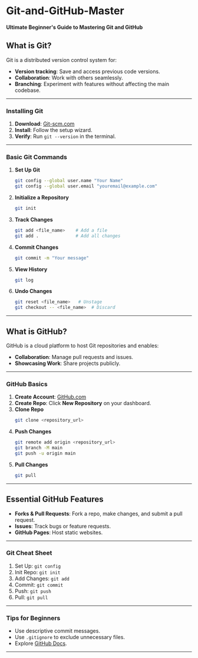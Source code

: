 # Git-and-GitHub-Master  
**Ultimate Beginner's Guide to Mastering Git and GitHub**

## What is Git?  
Git is a distributed version control system for:  
- **Version tracking**: Save and access previous code versions.  
- **Collaboration**: Work with others seamlessly.  
- **Branching**: Experiment with features without affecting the main codebase.  

---

### **Installing Git**  
1. **Download**: [Git-scm.com](https://git-scm.com)  
2. **Install**: Follow the setup wizard.  
3. **Verify**: Run `git --version` in the terminal.  

---

### **Basic Git Commands**  
1. **Set Up Git**  
   ```bash
   git config --global user.name "Your Name"
   git config --global user.email "youremail@example.com"
   ```
2. **Initialize a Repository**  
   ```bash
   git init
   ```
3. **Track Changes**  
   ```bash
   git add <file_name>    # Add a file
   git add .              # Add all changes
   ```
4. **Commit Changes**  
   ```bash
   git commit -m "Your message"
   ```
5. **View History**  
   ```bash
   git log
   ```
6. **Undo Changes**  
   ```bash
   git reset <file_name>   # Unstage
   git checkout -- <file_name>  # Discard
   ```

---

## What is GitHub?  
GitHub is a cloud platform to host Git repositories and enables:  
- **Collaboration**: Manage pull requests and issues.  
- **Showcasing Work**: Share projects publicly.  

---

### **GitHub Basics**  
1. **Create Account**: [GitHub.com](https://github.com)  
2. **Create Repo**: Click **New Repository** on your dashboard.  
3. **Clone Repo**  
   ```bash
   git clone <repository_url>
   ```
4. **Push Changes**  
   ```bash
   git remote add origin <repository_url>
   git branch -M main
   git push -u origin main
   ```
5. **Pull Changes**  
   ```bash
   git pull
   ```

---

## **Essential GitHub Features**  
- **Forks & Pull Requests**: Fork a repo, make changes, and submit a pull request.  
- **Issues**: Track bugs or feature requests.  
- **GitHub Pages**: Host static websites.  

---

### **Git Cheat Sheet**  
1. Set Up: `git config`  
2. Init Repo: `git init`  
3. Add Changes: `git add`  
4. Commit: `git commit`  
5. Push: `git push`  
6. Pull: `git pull`  

---

### **Tips for Beginners**  
- Use descriptive commit messages.  
- Use `.gitignore` to exclude unnecessary files.  
- Explore [GitHub Docs](https://docs.github.com).  

---

